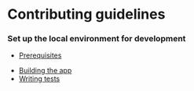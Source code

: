 # Contributing guidelines

### Set up the local environment for development

* [Prerequisites](prerequisites.md)
<!--* [Setting up git](set-up-git.md)-->
* [Building the app](building.md)
* [Writing tests](testing.md)